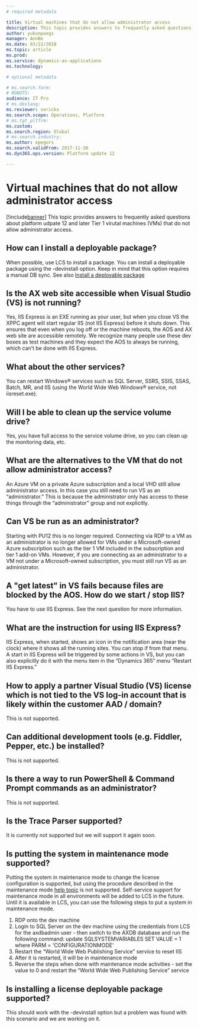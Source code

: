 ```yaml
---
# required metadata

title: Virtual machines that do not allow administrator access
description: This topic provides answers to frequantly asked questions about virtual machiens that do not allow administrator access.
author: yukonpeegs
manager: AnnBe
ms.date: 03/22/2018
ms.topic: article
ms.prod: 
ms.service: dynamics-ax-applications
ms.technology: 

# optional metadata

# ms.search.form: 
# ROBOTS: 
audience: IT Pro
# ms.devlang: 
ms.reviewer: sericks
ms.search.scope: Operations, Platform 
# ms.tgt_pltfrm: 
ms.custom: 
ms.search.region: Global
# ms.search.industry: 
ms.author: epegors
ms.search.validFrom: 2017-11-30 
ms.dyn365.ops.version: Platform update 12 

---
```


# Virtual machines that do not allow administrator access

[!include[banner](../includes/banner.md)]
This topic provides answers to frequently asked questions about platform udpate 12 and later Tier 1 virutal machines (VMs) that do not allow administrator access.

## How can I install a deployable package?  
When possible, use LCS to install a package. You can install a deployable package using the -devinstall option. Keep in mind that this option requires a manual DB sync.
See also [Install a deployable package](https://docs.microsoft.com/en-us/dynamics365/unified-operations/dev-itpro/deployment/install-deployable-package)  

## Is the AX web site accessible when Visual Studio (VS) is not running?  
Yes, IIS Express is an EXE running as your user, but when you close VS the XPPC agent will start regular IIS (not IIS Express) before it shuts down. This ensures that even when you log off or the machine reboots, the AOS and AX web site are accessible remotely. We recognize many people use these dev boxes as test machines and they expect the AOS to always be running, which can’t be done with IIS Express.  

## What about the other services?  
You can restart Windows® services such as SQL Server, SSRS, SSIS, SSAS, Batch, MR, and IIS (using the World Wide Web Windows® service, not iisreset.exe).  

## Will I be able to clean up the service volume drive?  
Yes, you have full access to the service volume drive, so you can clean up the monitoring data, etc.

## What are the alternatives to the VM that do not allow administrator access?  
An Azure VM on a private Azure subscription and a local VHD still allow administrator access. In this case you still need to run VS as an “administrator.” This is because the administrator only has access to these things through the “administrator” group and not explicitly.  

## Can VS be run as an administrator?  
Starting with PU12 this is no longer required. Connecting via RDP to a VM as an administrator is no longer allowed for VMs under a Microsoft-owned Azure subscription such as the tier 1 VM included in the subscription and tier 1 add-on VMs. However, if you are connecting as an administrator to a VM not under a Microsoft-owned subscription, you must still run VS as an administrator.  

## A "get latest" in VS fails because files are blocked by the AOS. How do we start / stop IIS?  
You have to use IIS Express. See the next question for more information.  

## What are the instruction for using IIS Express?  
IIS Express, when started, shows an icon in the notification area (near the clock) where it shows all the running sites. You can stop if from that menu. A start in IIS Express will be triggered by some actions in VS, but you can also explicitly do it with the menu item in the “Dynamics 365” menu “Restart IIS Express.”  

## How to apply a partner Visual Studio (VS) license which is not tied to the VS log-in account that is likely within the customer AAD / domain?  
This is not supported.  

## Can additional development tools (e.g. Fiddler, Pepper, etc.) be installed?  
This is not supported.  

## Is there a way to run PowerShell & Command Prompt commands as an administrator?  
This is not supported.  

## Is the Trace Parser supported?  
It is currently not supported but we will support it again soon.  

## Is putting the system in maintenance mode supported?  
Putting the system in maintenance mode to change the license configuration is supported, but using the procedure described in the maintenance mode [help topic](https://docs.microsoft.com/en-us/dynamics365/unified-operations/dev-itpro/sysadmin/maintenance-mode) is not supported. Self-service support for maintenance mode in all environments will be added to LCS in the future. Until it is available in LCS, you can use the following steps to put a system in maintenance mode.
1.	RDP onto the dev machine
2.	Login to SQL Server on the dev machine using the credentials from LCS for the axdbadmin user - then switch to the AXDB database and run the following command:
update SQLSYSTEMVARIABLES SET VALUE = 1 where PARM = 'CONFIGURATIONMODE'
3.	Restart the “World Wide Web Publishing Service” service to reset IIS
4.	After it is restarted, it will be in maintenance mode
5.	Reverse the steps when done with maintenance mode activities - set the value to 0 and restart the “World Wide Web Publishing Service” service  

## Is installing a license deployable package supported?  
This should work with the -devinstall option but a problem was found with this scenario and we are working on it.  
